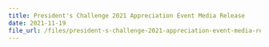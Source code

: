 ```yaml
---
title: President's Challenge 2021 Appreciation Event Media Release
date: 2021-11-19
file_url: /files/president-s-challenge-2021-appreciation-event-media-release.pdf
---
```


